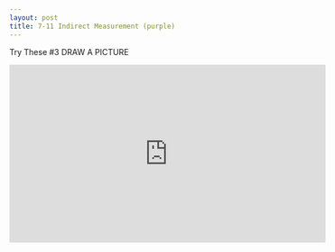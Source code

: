 ```yaml
---
layout: post
title: 7-11 Indirect Measurement (purple)
---
```

Try These #3  DRAW A PICTURE
<iframe width="560" height="315" src="https://www.youtube.com/embed/d3tgbEspNTo" frameborder="0" allowfullscreen></iframe>
